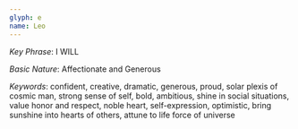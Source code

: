 ```yaml
---
glyph: e
name: Leo
---
```


_Key Phrase_: I WILL

_Basic Nature_: Affectionate and Generous

_Keywords_: confident, creative, dramatic, generous, proud, solar plexis of cosmic man, 
strong sense of self, bold, ambitious, shine in social situations, value honor and respect, 
noble heart, self-expression, optimistic, bring sunshine into hearts of others, attune to life 
force of universe
